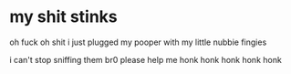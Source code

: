 # my shit stinks

oh fuck oh shit i just plugged my pooper with my little nubbie fingies

i can't stop sniffing them br0 please help me honk honk honk honk honk
